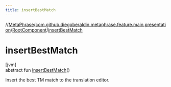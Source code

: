 ```yaml
---
title: insertBestMatch
---
```

//[MetaPhrase](../../../index.html)/[com.github.diegoberaldin.metaphrase.feature.main.presentation](../index.html)/[RootComponent](index.html)/[insertBestMatch](insert-best-match.html)



# insertBestMatch



[jvm]\
abstract fun [insertBestMatch](insert-best-match.html)()



Insert the best TM match to the translation editor.





